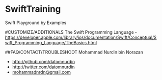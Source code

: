 # SwiftTraining
Swift Playground by Examples

#CUSTOMIZE/ADDITIONALS
The Swift Programming Language - https://developer.apple.com/library/ios/documentation/Swift/Conceptual/Swift_Programming_Language/TheBasics.html

##FAQ/CONTACT/TROUBLESHOOT
Mohammad Nurdin bin Norazan

- http://github.com/datomnurdin
- http://twitter.com/datomnurdin
- mohammadnrdn@gmail.com

